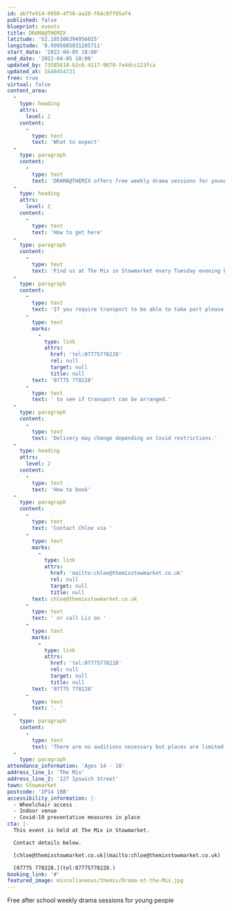 ```yaml
---
id: abffe914-9950-4f58-aa28-f64c8ff85af4
published: false
blueprint: events
title: DRAMA@THEMIX
latitude: '52.185306394956015'
longitude: '0.9995085831205711'
start_date: '2022-04-05 18:00'
end_date: '2022-04-05 18:00'
updated_by: 73585618-b2c6-4117-9078-fe4dcc123fca
updated_at: 1648454721
free: true
virtual: false
content_area:
  -
    type: heading
    attrs:
      level: 2
    content:
      -
        type: text
        text: 'What to expect'
  -
    type: paragraph
    content:
      -
        type: text
        text: 'DRAMA@THEMIX offers free weekly drama sessions for young people living in or around Stowmarket. Led by professional youth theatre tutors providing the opportunity to develop the skills needed for performance - confidence, team work, speaking out and problem solving.  Using drama games and exercises participants are encouraged to learn and use their imaginations and explore new ideas, as well as have fun and make new friends.'
  -
    type: heading
    attrs:
      level: 2
    content:
      -
        type: text
        text: 'How to get here'
  -
    type: paragraph
    content:
      -
        type: text
        text: 'Find us at The Mix in Stowmarket every Tuesday evening between the 18th January and 29th March, apart from the 22nd February when there will be no session due to half term. '
  -
    type: paragraph
    content:
      -
        type: text
        text: 'If you require transport to be able to take part please call Liz on '
      -
        type: text
        marks:
          -
            type: link
            attrs:
              href: 'tel:07775778228'
              rel: null
              target: null
              title: null
        text: '07775 778228'
      -
        type: text
        text: ' to see if transport can be arranged.'
  -
    type: paragraph
    content:
      -
        type: text
        text: 'Delivery may change depending on Covid restrictions.'
  -
    type: heading
    attrs:
      level: 2
    content:
      -
        type: text
        text: 'How to book'
  -
    type: paragraph
    content:
      -
        type: text
        text: 'Contact Chloe via '
      -
        type: text
        marks:
          -
            type: link
            attrs:
              href: 'mailto:chloe@themixstowmarket.co.uk'
              rel: null
              target: null
              title: null
        text: chloe@themixstowmarket.co.uk
      -
        type: text
        text: ' or call Liz on '
      -
        type: text
        marks:
          -
            type: link
            attrs:
              href: 'tel:07775778228'
              rel: null
              target: null
              title: null
        text: '07775 778228'
      -
        type: text
        text: '. '
  -
    type: paragraph
    content:
      -
        type: text
        text: 'There are no auditions necessary but places are limited.'
  -
    type: paragraph
attendance_information: 'Ages 14 - 18'
address_line_1: 'The Mix'
address_line_2: '127 Ipswich Street'
town: Stowmarket
postcode: 'IP14 1BB'
accessibility_information: |-
  - Wheelchair access
  - Indoor venue
  - Covid-19 preventative measures in place
cta: |-
  This event is held at The Mix in Stowmarket.

  Contact details below.

  [chloe@themixstowmarket.co.uk](mailto:chloe@themixstowmarket.co.uk)

  [07775 778228.](tel:07775778228.)
booking_link: '#'
featured_image: miscellaneous/themix/Drama-at-the-Mix.jpg
---
```

Free after school weekly drama sessions for young people